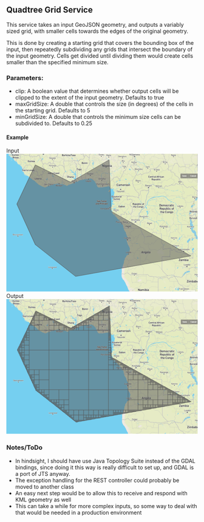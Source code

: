 ## Quadtree Grid Service

This service takes an input GeoJSON geometry, and outputs a variably sized grid, with smaller cells towards the edges 
of the original geometry.

This is done by creating a starting grid that covers the bounding box of the input, then repeatedly subdividing any
grids that intersect the boundary of the input geometry. Cells get divided until dividing them would create cells
smaller than the specified minimum size.

### Parameters:
<ul>
<li>clip: A boolean value that determines whether output cells will be clipped to the extent of the input geometry. Defaults to true
<li>maxGridSize: A double that controls the size (in degrees) of the cells in the starting grid. Defaults to 5
<li>minGridSize: A double that controls the minimum size cells can be subdivided to. Defaults to 0.25
</ul>

#### Example
Input
![Input](/images/input.png)
Output
![Output](/images/output.png)


### Notes/ToDo
<ul>
<li>In hindsight, I should have use Java Topology Suite instead of the GDAL bindings, since doing it this way is really 
difficult to set up, and GDAL is a port of JTS anyway.
<li>The exception handling for the REST controller could probably be moved to another class
<li>An easy next step would be to allow this to receive and respond with KML geometry as well
<li>This can take a while for more complex inputs, so some way to deal with that would be needed in a production environment
</ul>